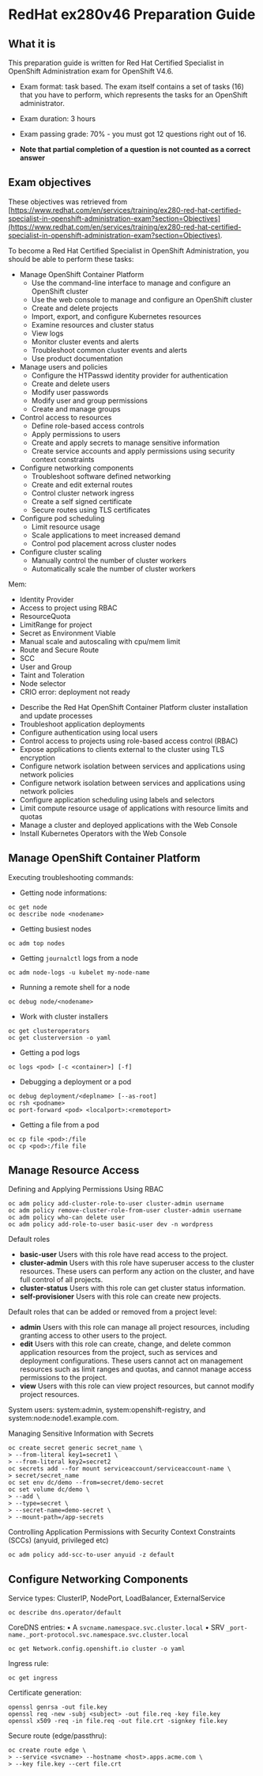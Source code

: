# RedHat ex280v46 Preparation Guide

## What it is

This preparation guide is written for Red Hat Certified Specialist in OpenShift Administration exam for OpenShift V4.6.

- Exam format: task based. The exam itself contains a set of tasks (16) that you have to perform, which represents the tasks for an OpenShift administrator.

- Exam duration: 3 hours

- Exam passing grade: 70% - you must got 12 questions right out of 16. 
- **Note that partial completion of a question is not counted as a correct answer**

## Exam objectives

These objectives was retrieved from [https://www.redhat.com/en/services/training/ex280-red-hat-certified-specialist-in-openshift-administration-exam?section=Objectives](https://www.redhat.com/en/services/training/ex280-red-hat-certified-specialist-in-openshift-administration-exam?section=Objectives).

To become a Red Hat Certified Specialist in OpenShift Administration, you should be able to perform these tasks:

- Manage OpenShift Container Platform
	- Use the command-line interface to manage and configure an OpenShift cluster
	- Use the web console to manage and configure an OpenShift cluster
	- Create and delete projects
	- Import, export, and configure Kubernetes resources
	- Examine resources and cluster status
	- View logs
	- Monitor cluster events and alerts
	- Troubleshoot common cluster events and alerts
	- Use product documentation
- Manage users and policies
	- Configure the HTPasswd identity provider for authentication
	- Create and delete users
	- Modify user passwords
	- Modify user and group permissions
	- Create and manage groups
- Control access to resources
	- Define role-based access controls
	- Apply permissions to users
	- Create and apply secrets to manage sensitive information
	- Create service accounts and apply permissions using security context constraints
- Configure networking components
	- Troubleshoot software defined networking
	- Create and edit external routes
	- Control cluster network ingress
	- Create a self signed certificate
	- Secure routes using TLS certificates
- Configure pod scheduling
	- Limit resource usage
	- Scale applications to meet increased demand
	- Control pod placement across cluster nodes
- Configure cluster scaling
	- Manually control the number of cluster workers
	- Automatically scale the number of cluster workers


Mem:
- Identity Provider
- Access to project using RBAC
- ResourceQuota
- LimitRange for project
- Secret as Environment Viable
- Manual scale and autoscaling with cpu/mem limit
- Route and Secure Route
- SCC
- User and Group
- Taint and Toleration
- Node selector
- CRIO error: deployment not ready


*  Describe the Red Hat OpenShift Container Platform cluster installation and update processes
*  Troubleshoot application deployments
*  Configure authentication using local users
*  Control access to projects using role-based access control (RBAC)
*  Expose applications to clients external to the cluster using TLS encryption
*  Configure network isolation between services and applications using network policies
*  Configure network isolation between services and applications using network policies
*  Configure application scheduling using labels and selectors
*  Limit compute resource usage of applications with resource limits and quotas
*  Manage a cluster and deployed applications with the Web Console
*  Install Kubernetes Operators with the Web Console


## Manage OpenShift Container Platform

Executing troubleshooting commands:

- Getting node informations:
```
oc get node
oc describe node <nodename>
```

- Getting busiest nodes
```
oc adm top nodes
```

- Getting `journalctl` logs from a node
```
oc adm node-logs -u kubelet my-node-name
```

- Running a remote shell for a node
```
oc debug node/<nodename>
```

- Work with cluster installers
```
oc get clusteroperators
oc get clusterversion -o yaml
```

- Getting a pod logs
```
oc logs <pod> [-c <container>] [-f]
```

- Debugging a deployment or a pod
```
oc debug deployment/<deplname> [--as-root]
oc rsh <podname>
oc port-forward <pod> <localport>:<remoteport>
```

- Getting a file from a pod
```
oc cp file <pod>:/file
oc cp <pod>:/file file
```


## Manage Resource Access

Defining and Applying Permissions Using RBAC  
```
oc adm policy add-cluster-role-to-user cluster-admin username
oc adm policy remove-cluster-role-from-user cluster-admin username
oc adm policy who-can delete user
oc adm policy add-role-to-user basic-user dev -n wordpress
```

Default roles
-	**basic-user** Users with this role have read access to the project.
-	**cluster-admin** Users with this role have superuser access to the cluster resources. These users can perform any action on the cluster, and have full control of all projects.
-	**cluster-status** Users with this role can get cluster status information.
-	**self-provisioner** Users with this role can create new projects.

Default roles that can be added or removed from a project level:
-	**admin** Users with this role can manage all project resources, including granting access to other users to the project.
-	**edit** Users with this role can create, change, and delete common application resources from the project, such as services and deployment configurations. These users cannot act on management resources such as limit ranges and quotas, and cannot manage access permissions to the project.
-	**view** Users with this role can view project resources, but cannot modify project resources.

System users: system:admin, system:openshift-registry, and system:node:node1.example.com.

Managing Sensitive Information with Secrets  
```
oc create secret generic secret_name \
> --from-literal key1=secret1 \
> --from-literal key2=secret2
oc secrets add --for mount serviceaccount/serviceaccount-name \
> secret/secret_name
oc set env dc/demo --from=secret/demo-secret
oc set volume dc/demo \
> --add \
> --type=secret \
> --secret-name=demo-secret \
> --mount-path=/app-secrets
```

Controlling Application Permissions with Security Context Constraints (SCCs) (anyuid, privileged etc)  
```
oc adm policy add-scc-to-user anyuid -z default
```


## Configure Networking Components

Service types: ClusterIP, NodePort, LoadBalancer, ExternalService
```
oc describe dns.operator/default
```
CoreDNS entries:
•	A `svcname.namespace.svc.cluster.local`
•	SRV `_port-name._port-protocol.svc.namespace.svc.cluster.local`

```
oc get Network.config.openshift.io cluster -o yaml
```

Ingress rule:
```
oc get ingress
```

Certificate generation:
```
openssl genrsa -out file.key
openssl req -new -subj <subject> -out file.req -key file.key
openssl x509 -req -in file.req -out file.crt -signkey file.key
```

Secure route (edge/passthru):
```
oc create route edge \
> --service <svcname> --hostname <host>.apps.acme.com \
> --key file.key --cert file.crt
```
